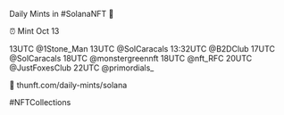 Daily Mints in #SolanaNFT 🚀

⏰ Mint Oct 13

13UTC @1Stone_Man
13UTC @SolCaracals
13:32UTC @B2DClub
17UTC @SolCaracals
18UTC @monstergreennft
18UTC @nft_RFC
20UTC @JustFoxesClub
22UTC @primordials_

🔗 thunft.com/daily-mints/solana

#NFTCollections